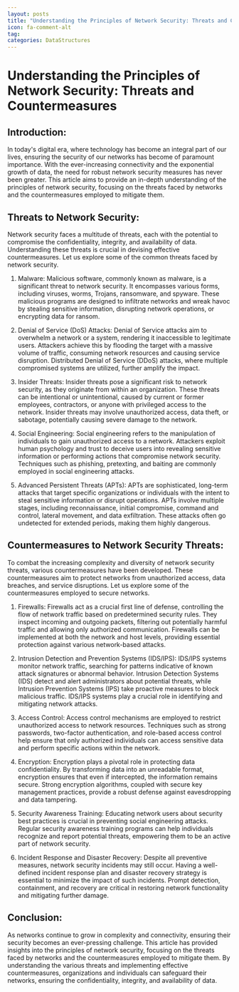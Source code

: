 ```yaml
---
layout: posts
title: "Understanding the Principles of Network Security: Threats and Countermeasures"
icon: fa-comment-alt
tag:      
categories: DataStructures
---
```



# Understanding the Principles of Network Security: Threats and Countermeasures

## Introduction:

In today's digital era, where technology has become an integral part of our lives, ensuring the security of our networks has become of paramount importance. With the ever-increasing connectivity and the exponential growth of data, the need for robust network security measures has never been greater. This article aims to provide an in-depth understanding of the principles of network security, focusing on the threats faced by networks and the countermeasures employed to mitigate them.

## Threats to Network Security:

Network security faces a multitude of threats, each with the potential to compromise the confidentiality, integrity, and availability of data. Understanding these threats is crucial in devising effective countermeasures. Let us explore some of the common threats faced by network security.

1. Malware: Malicious software, commonly known as malware, is a significant threat to network security. It encompasses various forms, including viruses, worms, Trojans, ransomware, and spyware. These malicious programs are designed to infiltrate networks and wreak havoc by stealing sensitive information, disrupting network operations, or encrypting data for ransom.

2. Denial of Service (DoS) Attacks: Denial of Service attacks aim to overwhelm a network or a system, rendering it inaccessible to legitimate users. Attackers achieve this by flooding the target with a massive volume of traffic, consuming network resources and causing service disruption. Distributed Denial of Service (DDoS) attacks, where multiple compromised systems are utilized, further amplify the impact.

3. Insider Threats: Insider threats pose a significant risk to network security, as they originate from within an organization. These threats can be intentional or unintentional, caused by current or former employees, contractors, or anyone with privileged access to the network. Insider threats may involve unauthorized access, data theft, or sabotage, potentially causing severe damage to the network.

4. Social Engineering: Social engineering refers to the manipulation of individuals to gain unauthorized access to a network. Attackers exploit human psychology and trust to deceive users into revealing sensitive information or performing actions that compromise network security. Techniques such as phishing, pretexting, and baiting are commonly employed in social engineering attacks.

5. Advanced Persistent Threats (APTs): APTs are sophisticated, long-term attacks that target specific organizations or individuals with the intent to steal sensitive information or disrupt operations. APTs involve multiple stages, including reconnaissance, initial compromise, command and control, lateral movement, and data exfiltration. These attacks often go undetected for extended periods, making them highly dangerous.

## Countermeasures to Network Security Threats:

To combat the increasing complexity and diversity of network security threats, various countermeasures have been developed. These countermeasures aim to protect networks from unauthorized access, data breaches, and service disruptions. Let us explore some of the countermeasures employed to secure networks.

1. Firewalls: Firewalls act as a crucial first line of defense, controlling the flow of network traffic based on predetermined security rules. They inspect incoming and outgoing packets, filtering out potentially harmful traffic and allowing only authorized communication. Firewalls can be implemented at both the network and host levels, providing essential protection against various network-based attacks.

2. Intrusion Detection and Prevention Systems (IDS/IPS): IDS/IPS systems monitor network traffic, searching for patterns indicative of known attack signatures or abnormal behavior. Intrusion Detection Systems (IDS) detect and alert administrators about potential threats, while Intrusion Prevention Systems (IPS) take proactive measures to block malicious traffic. IDS/IPS systems play a crucial role in identifying and mitigating network attacks.

3. Access Control: Access control mechanisms are employed to restrict unauthorized access to network resources. Techniques such as strong passwords, two-factor authentication, and role-based access control help ensure that only authorized individuals can access sensitive data and perform specific actions within the network.

4. Encryption: Encryption plays a pivotal role in protecting data confidentiality. By transforming data into an unreadable format, encryption ensures that even if intercepted, the information remains secure. Strong encryption algorithms, coupled with secure key management practices, provide a robust defense against eavesdropping and data tampering.

5. Security Awareness Training: Educating network users about security best practices is crucial in preventing social engineering attacks. Regular security awareness training programs can help individuals recognize and report potential threats, empowering them to be an active part of network security.

6. Incident Response and Disaster Recovery: Despite all preventive measures, network security incidents may still occur. Having a well-defined incident response plan and disaster recovery strategy is essential to minimize the impact of such incidents. Prompt detection, containment, and recovery are critical in restoring network functionality and mitigating further damage.

## Conclusion:

As networks continue to grow in complexity and connectivity, ensuring their security becomes an ever-pressing challenge. This article has provided insights into the principles of network security, focusing on the threats faced by networks and the countermeasures employed to mitigate them. By understanding the various threats and implementing effective countermeasures, organizations and individuals can safeguard their networks, ensuring the confidentiality, integrity, and availability of data.